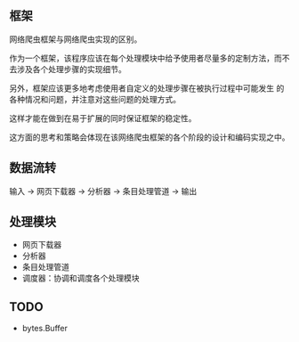 ## 框架
网络爬虫框架与网络爬虫实现的区别。

作为一个框架，该程序应该在每个处理模块中给予使用者尽量多的定制方法，而不去涉及各个处理步骤的实现细节。

另外，框架应该更多地考虑使用者自定义的处理步骤在被执行过程中可能发生
的各种情况和问题，并注意对这些问题的处理方式。

这样才能在做到在易于扩展的同时保证框架的稳定性。

这方面的思考和策略会体现在该网络爬虫框架的各个阶段的设计和编码实现之中。

## 数据流转
输入 -> 网页下载器 -> 分析器 -> 条目处理管道 -> 输出

## 处理模块
- 网页下载器
- 分析器
- 条目处理管道
- 调度器：协调和调度各个处理模块

## TODO
- bytes.Buffer